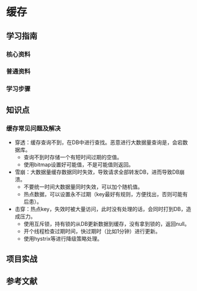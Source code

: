 # 缓存

## 学习指南

### 核心资料

### 普通资料

### 学习步骤

## 知识点

### 缓存常见问题及解决

* 穿透：缓存查询不到，在DB中进行查找。恶意进行大数据量查询是，会宕数据库。
  * 查询不到时存储一个有短时间过期的空值。
  * 使用bitmap设置好可能值，不是可能值则返回。
* 雪崩：大数据量缓存数据同时失效，导致请求全部转发DB，进而导致DB崩溃。
  * 不要统一时间大数据量同时失效，可以加个随机值。
  * 热点数据，可以设置永不过期（key最好有规则，方便找出，否则可能有后患）。
* 击穿：热点key，失效时被大量访问，此时没有处理的话，会同时打到DB，造成压力。
  * 使用互斥锁，持有锁的从DB更新数据到缓存，没有拿到锁的，返回null。
  * 开个线程检查过期时间，快过期时（比如1分钟）进行更新。
  * 使用hystrix等进行降级策略处理。

## 项目实战

## 参考文献
